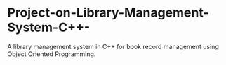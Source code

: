# Project-on-Library-Management-System-C++-
A library management system in C++ for book record management using Object Oriented Programming. 
